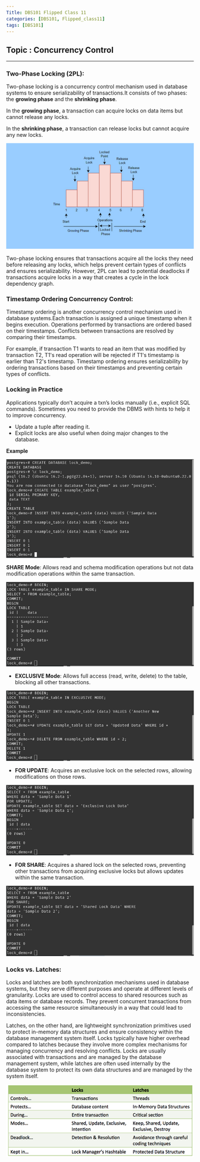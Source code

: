 ```yaml
---
Title: DBS101 Flipped Class 11
categories: [DBS101, Flipped_class11]
tags: [DBS101]
---
```


## Topic : Concurrency Control
---

### Two-Phase Locking (2PL):

Two-phase locking is a concurrency control mechanism used in database systems to ensure serializability of transactions.It consists of two phases: the **growing phase** and the **shrinking phase**.

In the **growing phase**, a transaction can acquire locks on data items but cannot release any locks.

In the **shrinking phase**, a transaction can release locks but cannot acquire any new locks.

![2pl](/assets/img/2pl.jpeg)

Two-phase locking ensures that transactions acquire all the locks they need before releasing any locks, which helps prevent certain types of conflicts and ensures serializability.
However, 2PL can lead to potential deadlocks if transactions acquire locks in a way that creates a cycle in the lock dependency graph.

### Timestamp Ordering Concurrency Control:

Timestamp ordering is another concurrency control mechanism used in database systems.Each transaction is assigned a unique timestamp when it begins execution.
Operations performed by transactions are ordered based on their timestamps.
Conflicts between transactions are resolved by comparing their timestamps. 

For example, if transaction T1 wants to read an item that was modified by transaction T2, T1's read operation will be rejected if T1's timestamp is earlier than T2's timestamp.
Timestamp ordering ensures serializability by ordering transactions based on their timestamps and preventing certain types of conflicts.

### Locking in Practice

Applications typically don’t acquire a txn’s locks
manually (i.e., explicit SQL commands).
Sometimes you need to provide the DBMS with hints to
help it to improve concurrency.
- Update a tuple after reading it.
- Explicit locks are also useful when doing major
changes to the database.

**Example**

![ss8](/assets/img/Screenshot%20from%202024-05-27%2014-36-45.png)

**SHARE Mode**: Allows read and schema modification
operations but not data modification operations within
the same transaction.

![ss10](/assets/img/Screenshot%20from%202024-05-27%2014-39-32.png)

- **EXCLUSIVE Mode**: Allows full access (read, write,
delete) to the table, blocking all other transactions.

![ss11](/assets/img/Screenshot%20from%202024-05-27%2014-40-59.png)

- **FOR UPDATE**: Acquires an exclusive lock on the selected
rows, allowing modifications on those rows.

![ss12](/assets/img/Screenshot%20from%202024-05-27%2014-41-47.png)

- **FOR SHARE**: Acquires a shared lock on the selected rows,
preventing other transactions from acquiring exclusive locks but allows updates within the same transaction.

![ss13](/assets/img/Screenshot%20from%202024-05-27%2014-42-14.png)

### Locks vs. Latches:

Locks and latches are both synchronization mechanisms used in database systems, but they serve different purposes and operate at different levels of granularity.
Locks are used to control access to shared resources such as data items or database records. They prevent concurrent transactions from accessing the same resource simultaneously in a way that could lead to inconsistencies.

Latches, on the other hand, are lightweight synchronization primitives used to protect in-memory data structures and ensure consistency within the database management system itself.
Locks typically have higher overhead compared to latches because they involve more complex mechanisms for managing concurrency and resolving conflicts.
Locks are usually associated with transactions and are managed by the database management system, while latches are often used internally by the database system to protect its own data structures and are managed by the system itself.

![ss14](/assets/img/LocksVsLatches.png)
